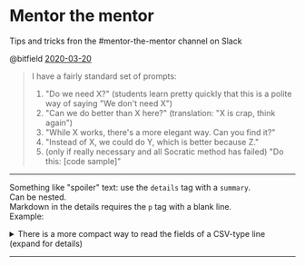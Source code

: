 # Mentor the mentor

Tips and tricks fron the #mentor-the-mentor channel on Slack

@bitfield [2020-03-20](https://exercism-team.slack.com/archives/CM3SY1F2L/p1585402808004500?thread_ts=1585380904.001900&cid=CM3SY1F2L)
> I have a fairly standard set of prompts:
> 1. "Do we need X?" (students learn pretty quickly that this is a polite way of saying "We don't need X")
> 1. "Can we do better than X here?" (translation: "X is crap, think again")
> 1. "While X works, there's a more elegant way. Can you find it?"
> 1. "Instead of X, we could do Y, which is better because Z."
> 1. (only if really necessary and all Socratic method has failed) "Do this: [code sample]"

---
Something like "spoiler" text: use the `details` tag with a `summary`.  
Can be nested.  
Markdown in the details requires the `p` tag with a blank line.  
Example:
<details>
<summary>There is a more compact way to read the fields of a CSV-type line (expand for details)</summary>
<details>
<summary>Use <code>read</code> with a specific <code>IFS</code> value</summary>
<p>

```bash
line='first;second;third'
IFS=';' read -r a b c <<<"$line"
```
</p>
</details>
</details>

---


